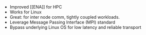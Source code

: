 - Improved [[ENA]] for HPC
- Works for Linux 
- Great: for inter node comm, tightly coupled workloads. 
- Leverage Message Passing Interface (MPI) standard
- Bypass underlying Linux OS for low latency and reliable transport